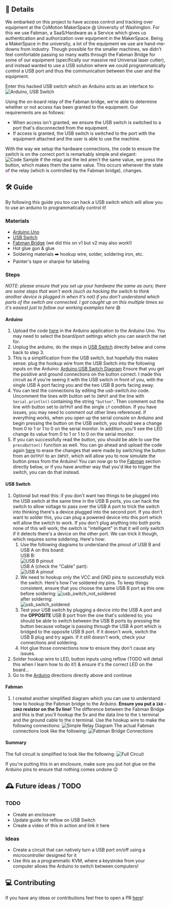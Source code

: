 ## 📝 Details

We embarked on this project to have access control and tracking over equipment at the CoMotion MakerSpace @ University of Washington. For this we use Fabman, a SaaS/Hardware as a Service which gives us authentication and authorization over equipment in the MakerSpace. Being a MakerSpace in the university, a lot of the equipment we use are hand-me-downs from industry. Though possible for the smaller machines, we didn't feel comfortable passing so many watts through the Fabman Bridge for some of our equipment (specifically our massive red Universal laser cutter), and instead wanted to use a USB solution where we could programmatically control a USB port and thus the communication between the user and the equipment.

Enter this hacked USB switch which an Arduino acts as an interface to:
![Arduino, USB Switch](media/arduino_switch.jpg?raw=true "Arduino, USB Switch")

Using the on-board relay of the Fabman bridge, we're able to determine whether or not access has been granted to the equipment. Our requirements are as follows:
* When access isn't granted, we ensure the USB switch is switched to a port that's disconnected from the equipment. 
* If access is granted, the USB switch is switched to the port with the equipment attached and the user is able to use the machine.

With the way we setup the hardware connections, the code to ensure the switch is on the correct port is remarkably simple and elegant:
![Code Sample](media/code_sample.png?raw=true "Code Sample")
if the relay and the led aren't the same value, we press the button, which makes them the same value. This occurs whenever the state of the relay (which is controlled by the Fabman bridge), changes.

## 🛠 Guide

By following this guide you too can hack a USB switch which will allow you to use an arduino to programmatically control it!

### Materials
* [Arduino Uno](https://amzn.to/2OqPTH5)
* [USB Switch](https://amzn.to/2Yb0qdT)
* [Fabman Bridge](http://bit.ly/2OseD1t) (we did this on v1 but v2 may also work!)
* Hot glue gun & glue
* Soldering materials ➡️ hookup wire, solder, soldering iron, etc.
* Painter's tape or sharpie for labeling

### Steps

_NOTE: please ensure that you set up your hardware the same as ours; there are some steps that won't work (such as hacking the switch to think another device is plugged in when it's not) if you don't understand which parts of the switch are connected. I got caught up on this multiple times so it's easiest just to follow our working examples here_ 😄

#### Arduino
1. Upload the code [here](https://raw.githubusercontent.com/comotion-makerspace/usb-switch/master/src/usb-switch.ino) in the Arduino application to the Arduino Uno. You may need to select the board/port settings which you can search the net for.
2. Unplug the arduino, do the steps in [USB Switch](#usb-switch) directly below and come back to step 3.
3. This is a simplification from the USB switch, but hopefully this makes sense: plug the hookup wire from the USB Switch into the following inputs on the Arduino:
[Arduino USB Switch Diagram](media/arduino_usb_switch_diagram.jpg "Arduino USB Switch Diagram")
Ensure that you get the positive and ground connections on the button correct. I made this circuit as if you're seeing it with the USB switch in front of you, with the single USB A port facing you and the two USB B ports facing away.
1. You can test the connections by editing the _usb-switch.ino_ code. Uncomment the lines with button set to `INPUT` and the line with `Serial.println()` containing the string `"button"`. Then comment out the line with button set to `OUTPUT` and the single `if` condition. If you have issues, you may need to comment out other lines referenced. If everything works, when you open up the serial console on Arduino and begin pressing the button on the USB switch, you should see a change from 0 to 1 or 1 to 0 on the serial monitor. In addition, you'll see the LED change its value from 0 to 1 or 1 to 0 on the serial monitor.
2. If you can successfully read the button, you should be able to use the `pressButton()` function as well. You can go ahead and upload the code again [here](https://raw.githubusercontent.com/comotion-makerspace/usb-switch/master/src/usb-switch.ino) to erase the changes that were made by switching the button from an `OUTPUT` to an `INPUT`, which will allow you to now simulate the button press from the Arduino! You can now go to the [Fabman](#Fabman) section directly below, or if you have another way that you'd like to trigger the switch, you can do that instead.

#### USB Switch
1. Optional but read this: if you don't want two things to be plugged into the USB switch at the same time in the USB B ports, you can hack the switch to allow voltage to pass over the USB A port to trick the switch into thinking there's a device plugged into the second port. If you don't want to solder this, you can plug a powered device into this port which will allow the switch to work. If you don't plug anything into both ports none of this will work; the switch is "intelligent" in that it will only switch if it detects there's a device on the other port. We can trick it though, which requires some soldering. Here's how:
    1. Use the following diagrams to understand the pinout of USB B and USB A on this board:  
USB B:  
![USB B pinout](https://rodolfo3.files.wordpress.com/2014/02/usb-b-pinout.jpg)  
USB A (check the "Cable" part):  
![USB A pinout](https://www.doityourselfchristmas.com/wiki/images/f/fe/Usb_pinout.jpg)  
    2. We need to hookup only the VCC and GND pins to successfully trick the switch. Here's how I've soldered my pins. To keep things consistent, ensure that you choose the same USB B port as this one:  
    before soldering:
    ![usb_switch_not_soldered](media/usb_switch_not_soldered.jpg)  
    after soldering:  
    ![usb_switch_soldered](media/usb_switch_soldered.jpg)
    3. Test your USB switch by plugging a device into the USB A port and the **OPPOSITE** USB B port from the one that's soldered to; you should be able to switch between the USB B ports by pressing the button because voltage is passing through the USB A port which is bridged to the opposite USB B port. If it doesn't work, switch the USB B plug and try again. If it still doesn't work, check your connections and soldering.
    4. Hot glue those connections now to ensure they don't cause any issues.
2. Solder hookup wire to LED, button inputs using reflow (TODO will detail this when I learn how to do it!) & ensure it's the correct LED on the board...
3. Go to the [Arduino](#Arduino) directions directly above and continue

#### Fabman
1. I created another simplified diagram which you can use to understand how to hookup the Fabman bridge to the Arduino. **Ensure you put a `1kΩ` - `10kΩ` resistor on the 5v line!** The difference between the Fabman Bridge and this is that you'll hookup the 5v and the data line to the `S` terminal and the ground cable to the `O` terminal. Use the hookup wire to make the following connections:
![Simple Relay Diagram](media/simple_relay_diagram.jpg)
The actual Fabman connections look like the following:
![Fabman Bridge Connections](media/fabman_bridge_connections.jpg)

#### Summary
The full circuit is simplified to look like the following:
![Full Circuit](media/arduino_usb_switch_full.jpg)

If you're putting this in an enclosure, make sure you put hot glue on the Arduino pins to ensure that nothing comes undone 😉
## 🕰 Future ideas / TODO

### TODO
* Create an enclosure
* Update guide for reflow on USB Switch
* Create a video of this in action and link it here

### Ideas
* Create a circuit that can natively turn a USB port on/off using a microcontroller designed for it
* Use this as a programmatic KVM, where a keystroke from your computer allows the Arduino to switch between computers!

## 💻 Contributing

If you have any ideas or contributions feel free to open a PR [here](http://bit.ly/2OrM4kY)!